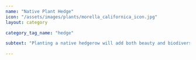 ```yaml
---
name: "Native Plant Hedge"
icon: "/assets/images/plants/morella_californica_icon.jpg" 
layout: category

category_tag_name: "hedge"

subtext: "Planting a native hedgerow will add both beauty and biodiversity to your yard. While a hedgerow can be created with various groupings of native plants, these are some our favorite recommendations for adding some privacy to yard."

---
```


